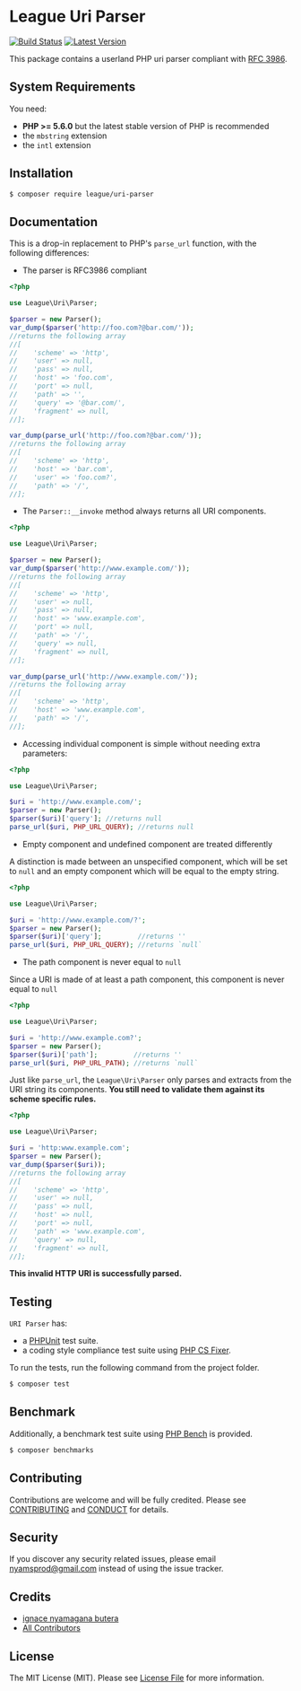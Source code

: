 League Uri Parser
=======

[![Build Status](https://img.shields.io/travis/thephpleague/uri-parser/master.svg?style=flat-square)](https://travis-ci.org/thephpleague/uri-parser)
[![Latest Version](https://img.shields.io/github/release/thephpleague/uri-parser.svg?style=flat-square)](https://github.com/thephpleague/uri-parser/releases)

This package contains a userland PHP uri parser compliant with [RFC 3986](http://tools.ietf.org/html/rfc3986).

System Requirements
-------

You need:

- **PHP >= 5.6.0** but the latest stable version of PHP is recommended
- the `mbstring` extension
- the `intl` extension

Installation
--------

```bash
$ composer require league/uri-parser
```

Documentation
---------

This is a drop-in replacement to PHP's `parse_url` function, with the following differences:

- The parser is RFC3986 compliant

```php
<?php

use League\Uri\Parser;

$parser = new Parser();
var_dump($parser('http://foo.com?@bar.com/'));
//returns the following array
//[
//    'scheme' => 'http',
//    'user' => null,
//    'pass' => null,
//    'host' => 'foo.com',
//    'port' => null,
//    'path' => '',
//    'query' => '@bar.com/',
//    'fragment' => null,
//];

var_dump(parse_url('http://foo.com?@bar.com/'));
//returns the following array
//[
//    'scheme' => 'http',
//    'host' => 'bar.com',
//    'user' => 'foo.com?',
//    'path' => '/',
//];
```

- The `Parser::__invoke` method always returns all URI components.

```php
<?php

use League\Uri\Parser;

$parser = new Parser();
var_dump($parser('http://www.example.com/'));
//returns the following array
//[
//    'scheme' => 'http',
//    'user' => null,
//    'pass' => null,
//    'host' => 'www.example.com',
//    'port' => null,
//    'path' => '/',
//    'query' => null,
//    'fragment' => null,
//];

var_dump(parse_url('http://www.example.com/'));
//returns the following array
//[
//    'scheme' => 'http',
//    'host' => 'www.example.com',
//    'path' => '/',
//];
```

- Accessing individual component is simple without needing extra parameters:

```php
<?php

use League\Uri\Parser;

$uri = 'http://www.example.com/';
$parser = new Parser();
$parser($uri)['query']; //returns null
parse_url($uri, PHP_URL_QUERY); //returns null
```

- Empty component and undefined component are treated differently

A distinction is made between an unspecified component, which will be set to `null` and an empty component which will be equal to the empty string.

```php
<?php

use League\Uri\Parser;

$uri = 'http://www.example.com/?';
$parser = new Parser();
$parser($uri)['query'];         //returns ''
parse_url($uri, PHP_URL_QUERY); //returns `null`
```

- The path component is never equal to `null`

Since a URI is made of at least a path component, this component is never equal to `null`

```php
<?php

use League\Uri\Parser;

$uri = 'http://www.example.com?';
$parser = new Parser();
$parser($uri)['path'];         //returns ''
parse_url($uri, PHP_URL_PATH); //returns `null`
```

Just like `parse_url`, the `League\Uri\Parser` only parses and extracts from the URI string its components. **You still need to validate them against its scheme specific rules.**

```php
<?php

use League\Uri\Parser;

$uri = 'http:www.example.com';
$parser = new Parser();
var_dump($parser($uri));
//returns the following array
//[
//    'scheme' => 'http',
//    'user' => null,
//    'pass' => null,
//    'host' => null,
//    'port' => null,
//    'path' => 'www.example.com',
//    'query' => null,
//    'fragment' => null,
//];
```

**This invalid HTTP URI is successfully parsed.**

Testing
-------

`URI Parser` has:

- a [PHPUnit](https://phpunit.de) test suite.
- a coding style compliance test suite using [PHP CS Fixer](http://cs.sensiolabs.org/).

To run the tests, run the following command from the project folder.

```bash
$ composer test
```

Benchmark
-------

Additionally, a benchmark test suite using [PHP Bench](https://github.com/phpbench/phpbench) is provided.

```bash
$ composer benchmarks
```

Contributing
-------

Contributions are welcome and will be fully credited. Please see [CONTRIBUTING](.github/CONTRIBUTING.md) and [CONDUCT](CONDUCT.md) for details.

Security
-------

If you discover any security related issues, please email nyamsprod@gmail.com instead of using the issue tracker.

Credits
-------

- [ignace nyamagana butera](https://github.com/nyamsprod)
- [All Contributors](https://github.com/thephpleague/uri-parser/contributors)

License
-------

The MIT License (MIT). Please see [License File](LICENSE) for more information.